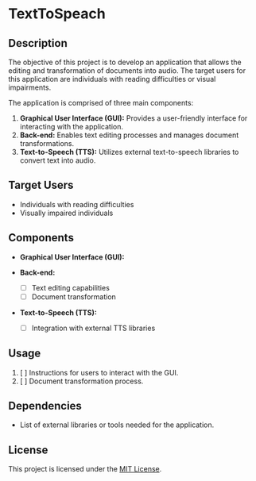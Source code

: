 # TextToSpeach

## Description
The objective of this project is to develop an application that allows the editing and transformation of documents into audio. The target users for this application are individuals with reading difficulties or visual impairments. 

The application is comprised of three main components:
1. **Graphical User Interface (GUI):** Provides a user-friendly interface for interacting with the application.
2. **Back-end:** Enables text editing processes and manages document transformations.
3. **Text-to-Speech (TTS):** Utilizes external text-to-speech libraries to convert text into audio.

## Target Users
- Individuals with reading difficulties
- Visually impaired individuals

## Components
- **Graphical User Interface (GUI):**

- **Back-end:**
  - [ ] Text editing capabilities
  - [ ] Document transformation

- **Text-to-Speech (TTS):**
  - [ ] Integration with external TTS libraries

## Usage
1. [ ] Instructions for users to interact with the GUI.
2. [ ] Document transformation process.

## Dependencies
- List of external libraries or tools needed for the application.

## License
This project is licensed under the [MIT License](LICENSE).

